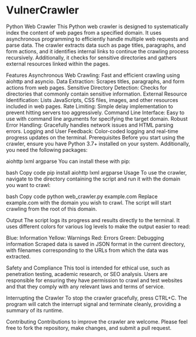 # VulnerCrawler
Python Web Crawler
This Python web crawler is designed to systematically index the content of web pages from a specified domain. It uses asynchronous programming to efficiently handle multiple web requests and parse data. The crawler extracts data such as page titles, paragraphs, and form actions, and it identifies internal links to continue the crawling process recursively. Additionally, it checks for sensitive directories and gathers external resources linked within the pages.

Features
Asynchronous Web Crawling: Fast and efficient crawling using aiohttp and asyncio.
Data Extraction: Scrapes titles, paragraphs, and form actions from web pages.
Sensitive Directory Detection: Checks for directories that commonly contain sensitive information.
External Resource Identification: Lists JavaScripts, CSS files, images, and other resources included in web pages.
Rate Limiting: Simple delay implementation to prevent hitting servers too aggressively.
Command Line Interface: Easy to use with command line arguments for specifying the target domain.
Robust Error Handling: Gracefully handles network issues and HTML parsing errors.
Logging and User Feedback: Color-coded logging and real-time progress updates on the terminal.
Prerequisites
Before you start using the crawler, ensure you have Python 3.7+ installed on your system. Additionally, you need the following packages:

aiohttp
lxml
argparse
You can install these with pip:

bash
Copy code
pip install aiohttp lxml argparse
Usage
To use the crawler, navigate to the directory containing the script and run it with the domain you want to crawl:

bash
Copy code
python web_crawler.py example.com
Replace example.com with the domain you wish to crawl. The script will start crawling from the root of this domain.

Output
The script logs its progress and results directly to the terminal. It uses different colors for various log levels to make the output easier to read:

Blue: Information
Yellow: Warnings
Red: Errors
Green: Debugging information
Scraped data is saved in JSON format in the current directory, with filenames corresponding to the URLs from which the data was extracted.

Safety and Compliance
This tool is intended for ethical use, such as penetration testing, academic research, or SEO analysis. Users are responsible for ensuring they have permission to crawl and test websites and that they comply with any relevant laws and terms of service.

Interrupting the Crawler
To stop the crawler gracefully, press CTRL+C. The program will catch the interrupt signal and terminate cleanly, providing a summary of its runtime.

Contributing
Contributions to improve the crawler are welcome. Please feel free to fork the repository, make changes, and submit a pull request.

